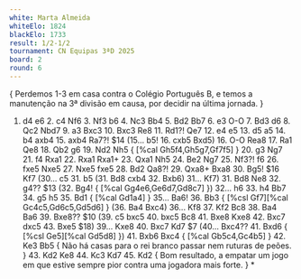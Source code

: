 ```yaml
---
white: Marta Almeida
whiteElo: 1824
blackElo: 1733
result: 1/2-1/2
tournament: CN Equipas 3ªD 2025
board: 2
round: 6
---
```


{ Perdemos 1-3 em casa contra o Colégio Português B, e temos a manutenção na 3ª divisão em causa, por decidir na última jornada. }
1. d4 e6 2. c4 Nf6 3. Nf3 b6 4. Nc3 Bb4 5. Bd2 Bb7 6. e3 O-O 7. Bd3 d6 8. Qc2 Nbd7 9. a3 Bxc3 10. Bxc3 Re8 11. Rd1?! Qe7 12. e4 e5 13. d5 a5 14. b4 axb4 15. axb4 Ra7?! $14 (15... b5! 16. cxb5 Bxd5) 16. O-O Rea8 17. Ra1 Qe8 18. Qb2 g6 19. Nd2 Nh5 { [%cal Gh5f4,Gh5g7,Gf7f5] } 20. g3 Ng7 21. f4 Rxa1 22. Rxa1 Rxa1+ 23. Qxa1 Nh5 24. Be2 Ng7 25. Nf3?! f6 26. fxe5 Nxe5 27. Nxe5 fxe5 28. Bd2 Qa8?! 29. Qxa8+ Bxa8 30. Bg5! $16 Kf7 (30... c5 31. b5 (31. Bd8 cxb4 32. Bxb6) 31... Kf7) 31. Bd8 Ne8 32. g4?? $13 (32. Bg4! { [%cal Gg4e6,Ge6d7,Gd8c7] }) 32... h6 33. h4 Bb7 34. g5 h5 35. Bd1 { [%cal Gd1a4] } 35... Ba6! 36. Bb3 { [%csl Gf7][%cal Gc4c5,Gd6c5,Gd5d6] } (36. Ba4 Bxc4) 36... Kf8 37. Kf2 Bc8 38. Ba4 Ba6 39. Bxe8?? $10 (39. c5 bxc5 40. bxc5 Bc8 41. Bxe8 Kxe8 42. Bxc7 dxc5 43. Bxe5 $18) 39... Kxe8 40. Bxc7 Kd7 $7 (40... Bxc4?? 41. Bxd6 { [%csl Ge5][%cal Gd5d8] }) 41. Bxb6 Bxc4 { [%cal Gb5c4,Gc4b5] } 42. Ke3 Bb5 { Não há casas para o rei branco passar nem ruturas de peões. } 43. Kd2 Ke8 44. Kc3 Kd7 45. Kd2 { Bom resultado, a empatar um jogo em que estive sempre pior contra uma jogadora mais forte. } *

